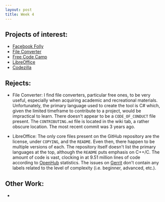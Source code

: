 ```yaml
---
layout: post
title: Week 4
---
```


## Projects of interest: 
* [Facebook Folly](https://github.com/facebook/folly)
* [File Converter](https://github.com/Tichau/FileConverter)
* [Free Code Camp](https://github.com/freeCodeCamp/freeCodeCamp)
* [LibreOffice](https://github.com/LibreOffice/core)
* [Codezilla](https://github.com/Asiatik/codezilla)

## Rejects:
* File Converter: I find file converters, particular free ones, to be very useful, especially when acquiring academic and recreational materials. Unfortunately, the primary language used to create the tool is C# which, given the limited timeframe to contribute to a project, would be impractical to learn. There doesn't appear to be a `CODE_OF_CONDUCT` file present. The `CONTRIBUTING.md` file 
is located in the wiki tab, a rather obscure location. The most recent commit was 3 years ago. 

* LibreOffice: The only core files present on the GitHub repository are the license, under `COPYING`, and the `README`. Even then, there happen to be multiple versions of each. The repository itself doesn't list the primary languages at the top, although the `README`  puts emphasis on C++/C. The amount of code is vast, clocking in at 9.51 million lines of code according to [OpenHub](https://www.openhub.net/p/libreoffice/analyses/latest/languages_summary) statistics. The issues on [Gerrit](https://gerrit.libreoffice.org/q/status:open) don't contain any labels related to the level of complexity (i.e. beginner, advanced, etc.).

## Other Work:
*

